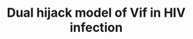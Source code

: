 ---
annotations:
- id: PW:0000004
  parent: regulatory pathway
  type: Pathway Ontology
  value: regulatory pathway
- id: DOID:526
  parent: disease by infectious agent
  type: Disease Ontology
  value: human immunodeficiency virus infectious disease
authors:
- Khanspers
- Susan
- AMTan
- Egonw
- Andra
description: By hijacking CBF-b, Vif (Viral infectivity factor, HIV protein) is manipulating
  the ubquitination machinery and adversely effecting host transcriptional regulation.
  This pathways was adapted from figure 3 in [https://www.ncbi.nlm.nih.gov/pubmed/23352243
  Fraser et al]. Viral proteins are highlighted in yellow.
last-edited: 2018-12-17
ndex: a6518fbf-8b66-11eb-9e72-0ac135e8bacf
organisms:
- Homo sapiens
redirect_from:
- /index.php/Pathway:WP3300
- /instance/WP3300
- /instance/WP3300_rr102277
revision: r102277
schema-jsonld:
- '@context': https://schema.org/
  '@id': https://wikipathways.github.io/pathways/WP3300.html
  '@type': Dataset
  creator:
    '@type': Organization
    name: WikiPathways
  description: By hijacking CBF-b, Vif (Viral infectivity factor, HIV protein) is
    manipulating the ubquitination machinery and adversely effecting host transcriptional
    regulation. This pathways was adapted from figure 3 in [https://www.ncbi.nlm.nih.gov/pubmed/23352243
    Fraser et al]. Viral proteins are highlighted in yellow.
  keywords:
  - A3G
  - CBFB
  - CUL5
  - E2
  - ELOB
  - ELOC
  - RBX1
  - RUNX1
  - UBB
  - Vif
  license: CC0
  name: Dual hijack model of Vif in HIV infection
seo: CreativeWork
title: Dual hijack model of Vif in HIV infection
wpid: WP3300
---